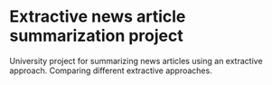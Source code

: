 # Extractive news article summarization project
University project for summarizing news articles using an extractive approach. Comparing different extractive approaches.

